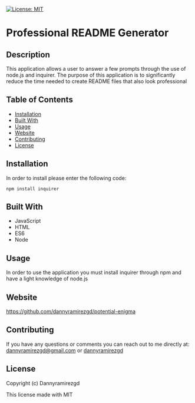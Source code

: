 
[![License: MIT](https://img.shields.io/badge/License-MIT-yellow.svg)](https://opensource.org/licenses/MIT)

# Professional README Generator

## Description
This application allows a user to answer a few prompts through the use of node.js and inquirer. The purpose of this application is to significantly reduce the time needed to create README files that also look professional

## Table of Contents
  - [Installation](#installation)
  - [Built With](#built-with)
  - [Usage](#usage)
  - [Website](#website)
  - [Contributing](#contributing)
  - [License](#license)


## Installation
In order to install please enter the following code:
```
npm install inquirer
```
## Built With
* JavaScript
* HTML
* ES6
* Node

## Usage
In order to use the application you must install inquirer through npm and have a light knowledge of node.js
 
## Website
https://github.com/dannyramirezgd/potential-enigma

## Contributing

If you have any questions or comments you can reach out to me directly at: dannyramirezgd@gmail.com or [dannyramirezgd](https://github.com/dannyramirezgd)

## License
Copyright (c) Dannyramirezgd

This license made with MIT
